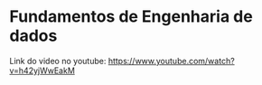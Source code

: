 # Fundamentos de Engenharia de dados

Link do video no youtube: https://www.youtube.com/watch?v=h42yjWwEakM
